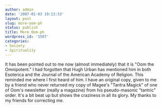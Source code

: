```yaml
---
author: admin
date: '2007-01-03 19:13:33'
layout: post
slug: more-oom-ph
status: publish
title: More Oom-ph
wordpress_id: '1507'
categories:
- Society
- Spirituality
---
```


It has been pointed out to me now (almost immediately) that it is "Oom
the Omnipotent." I had forgotten that Hugh Urban has mentioned him in
both Esoterica and the Journal of the American Academy of Religion. This
reminded me where I first heard of him. I have an original copy, given
to me by a friend who never returned my copy of Magee's "Tantra Magick"
of one of Oom's newsletter (really a magazine) from his pseudo-masonic
"tantric" order. It's a bit beat up but shows the craziness in all its
glory. My thanks to my friends for correcting me.
